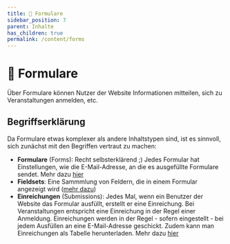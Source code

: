 ```yaml
---
title: 📨 Formulare
sidebar_position: 7
parent: Inhalte
has_children: true
permalink: /content/forms
---
```


# 📨 Formulare

Über Formulare können Nutzer der Website Informationen mitteilen, sich zu Veranstaltungen anmelden, etc.

## Begriffserklärung
Da Formulare etwas komplexer als andere Inhaltstypen sind, ist es sinnvoll, sich zunächst mit den Begriffen vertraut zu machen:

- **Formulare** (Forms): Recht selbsterklärend ;) Jedes Formular hat Einstellungen, wie die E-Mail-Adresse, an die es ausgefüllte Formulare sendet. Mehr dazu [hier](./building-forms.md)
- **Fieldsets**: Eine Sammmlung von Feldern, die in einem Formular angezeigt wird ([mehr dazu](./fieldsets.md))
- **Einreichungen** (Submissions): Jedes Mal, wenn ein Benutzer der Website das Formular ausfüllt, erstellt er eine Einreichung. Bei Veranstaltungen entspricht eine Einreichung in der Regel einer Anmeldung. Einreichungen werden in der Regel - sofern eingestellt - bei jedem Ausfüllen an eine E-Mail-Adresse geschickt. Zudem kann man Einreichungen als Tabelle herunterladen. Mehr dazu [hier](./collect-data.md)